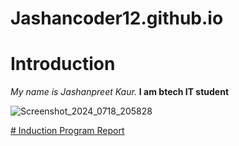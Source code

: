 # Jashancoder12.github.io
# Introduction
*My name is Jashanpreet Kaur.* 
**I am  btech IT student**

![Screenshot_2024_0718_205828](https://github.com/user-attachments/assets/de25055d-a7f8-4a4f-9237-3b4efecdd0ae)


[# Induction Program Report](https://github.com/Jashancoder12/Jashancoder12.github.io/blob/main/Post1.md)
